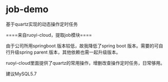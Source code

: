 # job-demo
基于quartz实现的动态操作定时任务

====来自ruoyi-cloud，提取job模块====

由于公司所用springboot 版本较低，故我降低了spring boot 版本。需要的可自行升级spring parent 版本，其他依赖也需一起升级版本。

ruoyi-cloud里面提供了quartz的常用操作，增删改查操作定时任务，日常够用。

建议MySQL5.7
